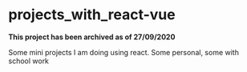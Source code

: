# projects_with_react-vue

**This project has been archived as of 27/09/2020**

Some mini projects I am doing using react. Some personal, some with school work
